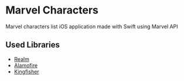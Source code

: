 # Marvel Characters
Marvel characters list iOS application made with Swift using Marvel API

## Used Libraries
 - [Realm](https://github.com/realm/realm-cocoa)
 - [Alamofire](https://github.com/Alamofire/Alamofire)
 - [Kingfisher](https://github.com/onevcat/Kingfisher)
